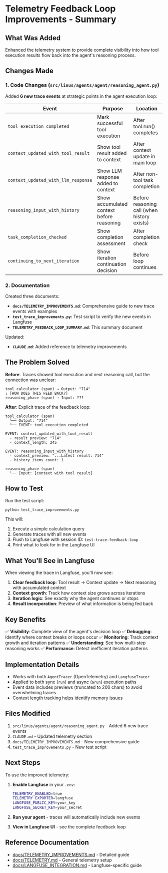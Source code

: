 # Telemetry Feedback Loop Improvements - Summary

## What Was Added

Enhanced the telemetry system to provide complete visibility into how tool execution results flow back into the agent's reasoning process.

## Changes Made

### 1. Code Changes (`src/linus/agents/agent/reasoning_agent.py`)

Added **6 new trace events** at strategic points in the agent execution loop:

| Event | Purpose | Location |
|-------|---------|----------|
| `tool_execution_completed` | Mark successful tool execution | After tool.run() completes |
| `context_updated_with_tool_result` | Show tool result added to context | After context update in main loop |
| `context_updated_with_llm_response` | Show LLM response added to context | After non-tool task completion |
| `reasoning_input_with_history` | Show accumulated context before reasoning | Before reasoning call (when history exists) |
| `task_completion_checked` | Show completion assessment | After completion check |
| `continuing_to_next_iteration` | Show iteration continuation decision | Before loop continues |

### 2. Documentation

Created three documents:

- **`docs/TELEMETRY_IMPROVEMENTS.md`**: Comprehensive guide to new trace events with examples
- **`test_trace_improvements.py`**: Test script to verify the new events in Langfuse
- **`TELEMETRY_FEEDBACK_LOOP_SUMMARY.md`**: This summary document

Updated:
- **`CLAUDE.md`**: Added reference to telemetry improvements

## The Problem Solved

**Before**: Traces showed tool execution and next reasoning call, but the connection was unclear:
```
tool_calculator (span) → Output: "714"
↓ [HOW DOES THIS FEED BACK?]
reasoning_phase (span) → Input: ???
```

**After**: Explicit trace of the feedback loop:
```
tool_calculator (span)
  └── Output: "714"
  └── EVENT: tool_execution_completed

EVENT: context_updated_with_tool_result
  - result_preview: "714"
  - context_length: 245

EVENT: reasoning_input_with_history
  - context_preview: "...Latest result: 714"
  - history_items_count: 1

reasoning_phase (span)
  └── Input: [context with tool result]
```

## How to Test

Run the test script:

```bash
python test_trace_improvements.py
```

This will:
1. Execute a simple calculation query
2. Generate traces with all new events
3. Flush to Langfuse with session ID: `test-trace-feedback-loop`
4. Print what to look for in the Langfuse UI

## What You'll See in Langfuse

When viewing the trace in Langfuse, you'll now see:

1. **Clear feedback loop**: Tool result → Context update → Next reasoning with accumulated context
2. **Context growth**: Track how context size grows across iterations
3. **Iteration logic**: See exactly why the agent continues or stops
4. **Result incorporation**: Preview of what information is being fed back

## Key Benefits

✅ **Visibility**: Complete view of the agent's decision loop
✅ **Debugging**: Identify where context breaks or loops occur
✅ **Monitoring**: Track context growth and iteration patterns
✅ **Understanding**: See how multi-step reasoning works
✅ **Performance**: Detect inefficient iteration patterns

## Implementation Details

- Works with both `AgentTracer` (OpenTelemetry) and `LangfuseTracer`
- Applied to both sync (`run`) and async (`arun`) execution paths
- Event data includes previews (truncated to 200 chars) to avoid overwhelming traces
- Context length tracking helps identify memory issues

## Files Modified

1. `src/linus/agents/agent/reasoning_agent.py` - Added 6 new trace events
2. `CLAUDE.md` - Updated telemetry section
3. `docs/TELEMETRY_IMPROVEMENTS.md` - New comprehensive guide
4. `test_trace_improvements.py` - New test script

## Next Steps

To use the improved telemetry:

1. **Enable Langfuse** in your `.env`:
   ```bash
   TELEMETRY_ENABLED=true
   TELEMETRY_EXPORTER=langfuse
   LANGFUSE_PUBLIC_KEY=your_key
   LANGFUSE_SECRET_KEY=your_secret
   ```

2. **Run your agent** - traces will automatically include new events

3. **View in Langfuse UI** - see the complete feedback loop

## Reference Documentation

- [docs/TELEMETRY_IMPROVEMENTS.md](docs/TELEMETRY_IMPROVEMENTS.md) - Detailed guide
- [docs/TELEMETRY.md](docs/TELEMETRY.md) - General telemetry setup
- [docs/LANGFUSE_INTEGRATION.md](docs/LANGFUSE_INTEGRATION.md) - Langfuse-specific guide
